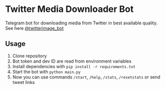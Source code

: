 # Twitter Media Downloader Bot
Telegram bot for downloading media from Twitter in best available quality. See here [@twitterimage_bot](http://t.me/twitterimage_bot)

## Usage
1. Clone repository
2. Bot token and dev ID are read from environment variables
3. Install dependencies with `pip install -r requirements.txt`
4. Start the bot with `python main.py`
5. Now you can use commands `/start`, `/help`, `/stats`, `/resetstats` or send tweet links

